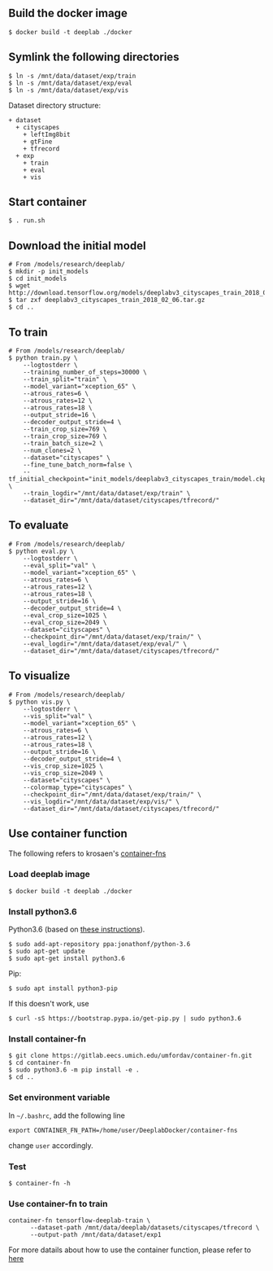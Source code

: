 ## Build the docker image

```
$ docker build -t deeplab ./docker
```
## Symlink the following directories
```
$ ln -s /mnt/data/dataset/exp/train
$ ln -s /mnt/data/dataset/exp/eval
$ ln -s /mnt/data/dataset/exp/vis
```

Dataset directory structure:

```
+ dataset
  + cityscapes
    + leftImg8bit
    + gtFine
    + tfrecord
  + exp
    + train
    + eval
    + vis
```
## Start container
```
$ . run.sh
```
## Download the initial model

```
# From /models/research/deeplab/
$ mkdir -p init_models
$ cd init_models
$ wget http://download.tensorflow.org/models/deeplabv3_cityscapes_train_2018_02_06.tar.gz
$ tar zxf deeplabv3_cityscapes_train_2018_02_06.tar.gz
$ cd ..
```

## To train
```
# From /models/research/deeplab/
$ python train.py \
    --logtostderr \
    --training_number_of_steps=30000 \
    --train_split="train" \
    --model_variant="xception_65" \
    --atrous_rates=6 \
    --atrous_rates=12 \
    --atrous_rates=18 \
    --output_stride=16 \
    --decoder_output_stride=4 \
    --train_crop_size=769 \
    --train_crop_size=769 \
    --train_batch_size=2 \
    --num_clones=2 \
    --dataset="cityscapes" \
    --fine_tune_batch_norm=false \
    --tf_initial_checkpoint="init_models/deeplabv3_cityscapes_train/model.ckpt" \
    --train_logdir="/mnt/data/dataset/exp/train" \
    --dataset_dir="/mnt/data/dataset/cityscapes/tfrecord/"
```

## To evaluate
```
# From /models/research/deeplab/
$ python eval.py \
    --logtostderr \
    --eval_split="val" \
    --model_variant="xception_65" \
    --atrous_rates=6 \
    --atrous_rates=12 \
    --atrous_rates=18 \
    --output_stride=16 \
    --decoder_output_stride=4 \
    --eval_crop_size=1025 \
    --eval_crop_size=2049 \
    --dataset="cityscapes" \
    --checkpoint_dir="/mnt/data/dataset/exp/train/" \
    --eval_logdir="/mnt/data/dataset/exp/eval/" \
    --dataset_dir="/mnt/data/dataset/cityscapes/tfrecord/"
```

## To visualize
```
# From /models/research/deeplab/
$ python vis.py \
    --logtostderr \
    --vis_split="val" \
    --model_variant="xception_65" \
    --atrous_rates=6 \
    --atrous_rates=12 \
    --atrous_rates=18 \
    --output_stride=16 \
    --decoder_output_stride=4 \
    --vis_crop_size=1025 \
    --vis_crop_size=2049 \
    --dataset="cityscapes" \
    --colormap_type="cityscapes" \
    --checkpoint_dir="/mnt/data/dataset/exp/train/" \
    --vis_logdir="/mnt/data/dataset/exp/vis/" \
    --dataset_dir="/mnt/data/dataset/cityscapes/tfrecord/"
```

## Use container function

The following refers to krosaen's [container-fns](https://gitlab.eecs.umich.edu/umfordav/container-fns)

### Load deeplab image

```
$ docker build -t deeplab ./docker
```

### Install python3.6

Python3.6 (based on [these instructions](http://askubuntu.com/a/865569)).

```
$ sudo add-apt-repository ppa:jonathonf/python-3.6
$ sudo apt-get update
$ sudo apt-get install python3.6
```

Pip:

```
$ sudo apt install python3-pip
```

If this doesn't work, use

```
$ curl -sS https://bootstrap.pypa.io/get-pip.py | sudo python3.6
```

### Install container-fn

```
$ git clone https://gitlab.eecs.umich.edu/umfordav/container-fn.git
$ cd container-fn
$ sudo python3.6 -m pip install -e .
$ cd ..
```

### Set environment variable
In `~/.bashrc`, add the following line

```
export CONTAINER_FN_PATH=/home/user/DeeplabDocker/container-fns
```

change `user` accordingly.

### Test

```
$ container-fn -h
```

### Use container-fn to train

```
container-fn tensorflow-deeplab-train \
      --dataset-path /mnt/data/deeplab/datasets/cityscapes/tfrecord \
      --output-path /mnt/data/dataset/exp1
```

For more datails about how to use the container function, please refer to [here](https://github.com/jiaruixu/DeeplabDocker/tree/master/container-fns)

